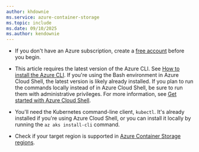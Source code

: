```yaml
---
author: khdownie
ms.service: azure-container-storage
ms.topic: include
ms.date: 09/10/2025
ms.author: kendownie
---
```


- If you don't have an Azure subscription, create a [free account](https://azure.microsoft.com/free/students/?cid=msft_learn) before you begin.

- This article requires the latest version of the Azure CLI. See [How to install the Azure CLI](/cli/azure/install-azure-cli). If you're using the Bash environment in Azure Cloud Shell, the latest version is likely already installed. If you plan to run the commands locally instead of in Azure Cloud Shell, be sure to run them with administrative privileges. For more information, see [Get started with Azure Cloud Shell](/azure/cloud-shell/get-started).

- You'll need the Kubernetes command-line client, `kubectl`. It's already installed if you're using Azure Cloud Shell, or you can install it locally by running the `az aks install-cli` command.

- Check if your target region is supported in [Azure Container Storage regions](../articles/storage/container-storage/container-storage-introduction-version-1.md#regional-availability).
